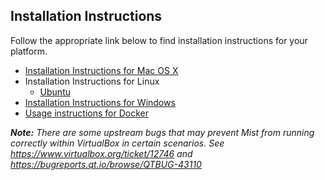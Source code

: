 ## Installation Instructions

Follow the appropriate link below to find installation instructions for
your platform.

* [Installation Instructions for Mac OS X](https://github.com/ethereum/go-ethereum/wiki/Installation-Instructions-for-Mac)
* Installation Instructions for Linux
  * [Ubuntu](https://github.com/ethereum/go-ethereum/wiki/Installation-Instructions-for-Ubuntu)
* [Installation Instructions for Windows](https://github.com/ethereum/go-ethereum/wiki/Installation-instructions-for-Windows)
* [Usage instructions for Docker](https://github.com/ethereum/go-ethereum/wiki/Running-in-Docker)

_**Note:** There are some upstream bugs that may prevent Mist from running correctly within VirtualBox in certain scenarios. See https://www.virtualbox.org/ticket/12746 and https://bugreports.qt.io/browse/QTBUG-43110_